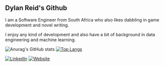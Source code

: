 ## Dylan Reid's Github

I am a Software Engineer from South Africa who also likes dabbling in game development and novel writing.

I enjoy any kind of development and also have a bit of background in data engineering and machine learning.

![Anurag's GitHub stats](https://github-readme-stats.vercel.app/api?username=TheAlgorMortis&show_icons=true&theme=transparent) 
[![Top Langs](https://github-readme-stats.vercel.app/api/top-langs/?username=TheAlgorMortis&show_icons=true&theme=transparent)](https://github.com/anuraghazra/github-readme-stats)


[![LinkedIn](https://img.shields.io/badge/LinkedIn-blue?style=for-the-badge&logo=linkedin)]([https://linkedin.com/in/yourprofile](https://www.linkedin.com/in/dylan-james-reid/))
[![Website](https://img.shields.io/badge/Writing-purple?style=for-the-badge)](https://ddylanrreid.wixsite.com/my-site)
